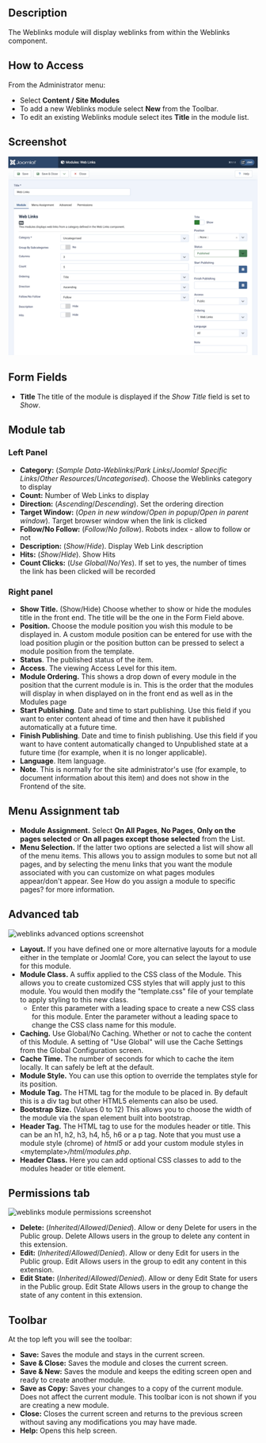 <!-- Filename: Help4.x:Extensions_Module_Manager_Weblinks / Display title: Modules: Weblinks -->

## Description

The Weblinks module will display weblinks from within the Weblinks
component.

## How to Access

From the Administrator menu:
* Select **Content / Site Modules**
* To add a new Weblinks module select **New** from the Toolbar.
* To edit an existing Weblinks module select ites **Title** in the module list.

## Screenshot

![weblinks module data entry form](../../../images/en/modules-site/modules-site-weblinks.png "")

## Form Fields

- **Title** The title of the module is displayed if the *Show Title* field is
set to *Show*.

## Module tab

### Left Panel

- **Category:** (*Sample Data-Weblinks*/*Park Links*/*Joomla! Specific
  Links*/*Other Resources*/*Uncategorised*). Choose the Weblinks
  category to display
- **Count:** Number of Web Links to display
- **Direction:** (*Ascending*/*Descending*). Set the ordering direction
- **Target Window:** (*Open in new window*/*Open in popup*/*Open in
  parent window*). Target browser window when the link is clicked
- **Follow/No Follow:** (*Follow*/*No follow*). Robots index - allow to
  follow or not
- **Description:** (*Show*/*Hide*). Display Web Link description
- **Hits:** (*Show*/*Hide*). Show Hits
- **Count Clicks:** (*Use Global*/*No*/*Yes*). If set to yes, the number
  of times the link has been clicked will be recorded

### Right panel

- **Show Title.** (Show/Hide) Choose whether to show or hide the modules
  title in the front end. The title will be the one in the Form Field
  above.
- **Position.** Choose the module position
  you wish this module to be displayed in. A custom module position can
  be entered for use with the load position plugin
  or the position button can be pressed to select a module position from
  the template.
- **Status**. The published status of the item.
- **Access**. The viewing Access  Level   for this item.
- **Module Ordering.** This shows a drop down of every module in the
  position that the current module is in. This is the order that the
  modules will display in when displayed on in the front end as well as
  in the Modules page
- **Start Publishing**. Date and time to start publishing. Use this
  field if you want to enter content ahead of time and then have it
  published automatically at a future time.
- **Finish Publishing**. Date and time to finish publishing. Use this
  field if you want to have content automatically changed to Unpublished
  state at a future time (for example, when it is no longer applicable).
- **Language**. Item language.
- **Note**. This is normally for the site administrator's use (for
  example, to document information about this item) and does not show in
  the Frontend of the site.

## Menu Assignment tab

- **Module Assignment.** Select **On All Pages**, **No Pages**, **Only
  on the pages selected** or **On all pages except those selected** from
  the List.
- **Menu Selection.** If the latter two options are selected a list will
  show all of the menu items. This allows you to assign modules to some
  but not all pages, and by selecting the menu links that you want the
  module associated with you can customize on what pages modules
  appear/don't appear. See How do you assign a module to specific
  pages?
  for more information.

## Advanced tab

<img
src="https://docs.joomla.org/images/thumb/f/fc/Help-4x-module-manager-advanced-options-screenshot-en.png/670px-Help-4x-module-manager-advanced-options-screenshot-en.png"
decoding="async"
srcset="https://docs.joomla.org/images/thumb/f/fc/Help-4x-module-manager-advanced-options-screenshot-en.png/1005px-Help-4x-module-manager-advanced-options-screenshot-en.png 1.5x, https://docs.joomla.org/images/f/fc/Help-4x-module-manager-advanced-options-screenshot-en.png 2x"
data-file-width="1042" data-file-height="446" width="670" height="287"
alt="weblinks advanced options screenshot" />

- **Layout.** If you have defined one or more alternative layouts for a
  module either in the template or Joomla! Core, you can select the
  layout to use for this module.
- **Module Class.** A suffix applied to the CSS class of the Module.
  This allows you to create customized CSS styles that will apply just
  to this module. You would then modify the "template.css" file of your
  template to apply styling to this new class.
  - Enter this parameter with a leading space to create a new CSS class
    for this module. Enter the parameter without a leading space to
    change the CSS class name for this module.
- **Caching.** Use Global/No Caching. Whether or not to cache the
  content of this Module. A setting of "Use Global" will use the Cache
  Settings from the Global Configuration screen.
- **Cache Time.** The number of seconds for which to cache the item
  locally. It can safely be left at the default.
- **Module Style.** You can use this option to override the templates
  style for its position.
- **Module Tag.** The HTML tag for the module to be placed in. By
  default this is a div tag but other HTML5 elements can also be used.
- **Bootstrap Size.** (Values 0 to 12) This allows you to choose the
  width of the module via the span element built into bootstrap.
- **Header Tag.** The HTML tag to use for the modules header or title.
  This can be an h1, h2, h3, h4, h5, h6 or a p tag. Note that you must
  use a module style (chrome) of *html5* or add your custom module
  styles in \<mytemplate\>*/html/modules.php*.
- **Header Class.** Here you can add optional CSS classes to add to the
  modules header or title element.

## Permissions tab

<img
src="https://docs.joomla.org/images/thumb/2/26/Help-4x-module-manager-menu-permissions-screenshot-en.png/670px-Help-4x-module-manager-menu-permissions-screenshot-en.png"
decoding="async"
srcset="https://docs.joomla.org/images/thumb/2/26/Help-4x-module-manager-menu-permissions-screenshot-en.png/1005px-Help-4x-module-manager-menu-permissions-screenshot-en.png 1.5x, https://docs.joomla.org/images/2/26/Help-4x-module-manager-menu-permissions-screenshot-en.png 2x"
data-file-width="1040" data-file-height="667" width="670" height="430"
alt="weblinks module permissions screenshot" />

- **Delete:** (*Inherited*/*Allowed*/*Denied*). Allow or deny Delete for
  users in the Public group. Delete Allows users in the group to delete
  any content in this extension.
- **Edit:** (*Inherited*/*Allowed*/*Denied*). Allow or deny Edit for
  users in the Public group. Edit Allows users in the group to edit any
  content in this extension.
- **Edit State:** (*Inherited*/*Allowed*/*Denied*). Allow or deny Edit
  State for users in the Public group. Edit State Allows users in the
  group to change the state of any content in this extension.

## Toolbar

At the top left you will see the toolbar:

- **Save:** Saves the module and stays in the current screen.
- **Save & Close:** Saves the module and closes the current screen.
- **Save & New:** Saves the module and keeps the editing screen open and
  ready to create another module.
- **Save as Copy:** Saves your changes to a copy of the current module.
  Does not affect the current module. This toolbar icon is not shown if
  you are creating a new module.
- **Close:** Closes the current screen and returns to the previous
  screen without saving any modifications you may have made.
- **Help:** Opens this help screen.
